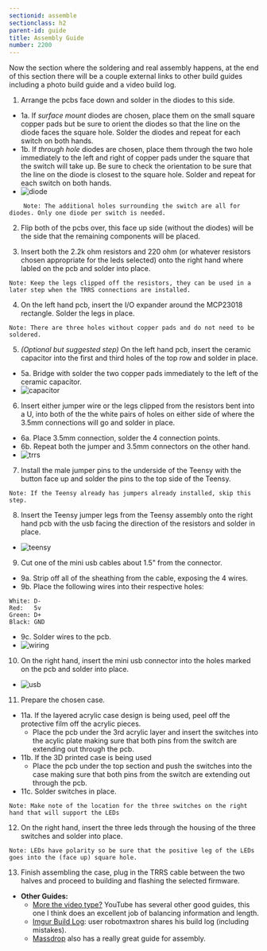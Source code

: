 ```yaml
---
sectionid: assemble
sectionclass: h2
parent-id: guide
title: Assembly Guide
number: 2200
---
```


Now the section where the soldering and real assembly happens, at the end of this section there will be a couple external links to other build guides including a photo build guide and a video build log.

1. Arrange the pcbs face down and solder in the diodes to this side.
  * 1a. If _surface mount_ diodes are chosen, place them on the small square copper pads but be sure to orient the diodes so that the line on the diode faces the square hole. Solder the diodes and repeat for each switch on both hands.
  * 1b. If _through hole_ diodes are chosen, place them through the two hole immediately to the left and right of copper pads under the square that the switch will take up. Be sure to check the orientation to be sure that the line on the diode is closest to the square hole. Solder and repeat for each switch on both hands.
  * ![diode](../img/diode-min.jpg)
~~~    
	Note: The additional holes surrounding the switch are all for diodes. Only one diode per switch is needed.
~~~

2. Flip both of the pcbs over, this face up side (without the diodes) will be the side that the remaining components will be placed.

3. Insert both the 2.2k ohm resistors and 220 ohm (or whatever resistors chosen appropriate for the leds selected) onto the right hand where labled on the pcb and solder into place. 
~~~
Note: Keep the legs clipped off the resistors, they can be used in a later step when the TRRS connections are installed.
~~~

4. On the left hand pcb, insert the I/O expander around the MCP23018 rectangle. Solder the legs in place.
~~~
Note: There are three holes without copper pads and do not need to be soldered.
~~~

5. _(Optional but suggested step)_ On the left hand pcb, insert the ceramic capacitor into the first and third holes of the top row and solder in place.
 * 5a. Bridge with solder the two copper pads immediately to the left of the ceramic capacitor.
 * ![capacitor](../img/ceramic-min.jpg)

6. Insert either jumper wire or the legs clipped from the resistors bent into a U, into both of the the white pairs of holes on either side of where the 3.5mm connections will go and solder in place.
 * 6a. Place 3.5mm connection, solder the 4 connection points.
 * 6b. Repeat both the jumper and 3.5mm connectors on the other hand.
 * ![trrs](../img/trrs-min.jpg)

7. Install the male jumper pins to the underside of the Teensy with the button face up and solder the pins to the top side of the Teensy.
~~~
Note: If the Teensy already has jumpers already installed, skip this step.
~~~


8. Insert the Teensy jumper legs from the Teensy assembly onto the right hand pcb with the usb facing the direction of the resistors and solder in place.
 * ![teensy](../img/teensy-min.jpg)

9. Cut one of the mini usb cables about 1.5" from the connector.
 * 9a. Strip off all of the sheathing from the cable, exposing the 4 wires.
 * 9b. Place the following wires into their respective holes:
~~~   
White: D-
Red:   5v
Green: D+
Black: GND
~~~
 * 9c. Solder wires to the pcb.
 * ![wiring](../img/wiring-min.jpg)

10. On the right hand, insert the mini usb connector into the holes marked on the pcb and solder into place.
 * ![usb](../img/usb-min.jpg)

11. Prepare the chosen case.
 * 11a. If the layered acrylic case design is being used, peel off the protective film off the acrylic pieces. 
   * Place the pcb under the 3rd acrylic layer and insert the switches into the acylic plate making sure that both pins from the switch are extending out through the pcb.
 * 11b. If the 3D printed case is being used
   * Place the pcb under the top section and push the switches into the case making sure that both pins from the switch are extending out through the pcb.
 * 11c. Solder switches in place.
~~~
Note: Make note of the location for the three switches on the right hand that will support the LEDs
~~~
  
12. On the right hand, insert the three leds through the housing of the three switches and solder into place.
~~~
Note: LEDs have polarity so be sure that the positive leg of the LEDs goes into the (face up) square hole.
~~~
	
13. Finish assembling the case, plug in the TRRS cable between the two halves and proceed to building and flashing the selected firmware.

* **Other Guides:**
  * [More the video type?](https://www.youtube.com/watch?v=x1irVrAl3Ts) YouTube has several other good guides, this one I think does an excellent job of balancing information and length.
  * [Imgur Build Log](http://imgur.com/a/3riAB): user robotmaxtron shares his build log \(including mistakes\).
  * [Massdrop](https://www.massdrop.com/ext/ergodox/assembly.php) also has a really great guide for assembly.

